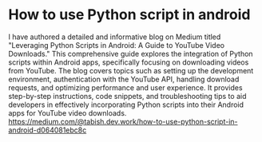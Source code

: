 # How to use Python script in android
I have authored a detailed and informative blog on Medium titled "Leveraging Python Scripts in Android: A Guide to YouTube Video Downloads." This comprehensive guide explores the integration of Python scripts within Android apps, specifically focusing on downloading videos from YouTube. The blog covers topics such as setting up the development environment, authentication with the YouTube API, handling download requests, and optimizing performance and user experience. It provides step-by-step instructions, code snippets, and troubleshooting tips to aid developers in effectively incorporating Python scripts into their Android apps for YouTube video downloads.
https://medium.com/@tabish.dev.work/how-to-use-python-script-in-android-d064081ebc8c
